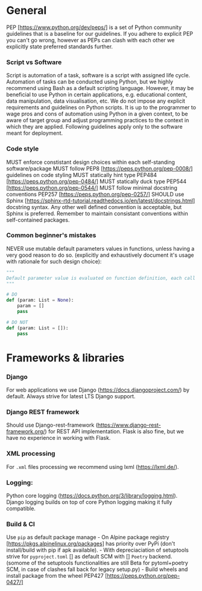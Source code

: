 # General

PEP [https://www.python.org/dev/peps/] is a set of Python community guidelines that is a baseline for our guidelines. If you adhere to explicit PEP you can't go wrong, however as PEPs can clash with each other we explicitly state preferred standards further.

### Script vs Software
Script is automation of a task, software is a script with assigned life cycle. 
Automation of tasks can be conducted using Python, but we highly recommend using Bash as a default scripting language. However, it may be beneficial to use Python in certain applications, e.g. educational content, data manipulation, data visualisation, etc. We do not impose any explicit requirements and guidelines on Python scripts. It is up to the programmer to wage pros and cons of automation using Python in a given context, to be aware of target group and adjust programming practices to the context in which they are applied. Following guidelines apply only to the software meant for deployment. 

### Code style
MUST enforce constistant design choices within each self-standing software/package
MUST follow PEP8 [https://peps.python.org/pep-0008/] guidelines on code styling
MUST statically hint type PEP484 [https://peps.python.org/pep-0484/]
MUST statically duck type PEP544 [https://peps.python.org/pep-0544/]
MUST follow minimal docstring conventions PEP257 [https://peps.python.org/pep-0257/]
SHOULD use Sphinx [https://sphinx-rtd-tutorial.readthedocs.io/en/latest/docstrings.html] docstring syntax. Any other well defined convention is acceptable, but Sphinx is preferred. Remember to maintain consistant conventions within self-contained packages. 

### Common beginner's mistakes
NEVER use mutable default parameters values in functions, unless having a very good reason to do so. (explicitly and exhaustively document it's usage with rationale for such design choice):

```Python
"""
Default parameter value is evaluated on function definition, each call to function mutating the parameter will mutate default value. Read more: https://docs.python-guide.org/writing/gotchas/.
"""

# DO
def (param: List = None):
    param = []
    pass

# DO NOT
def (param: List = []):
    pass
```

# Frameworks & libraries
### Django
For web applications we use Django (https://docs.djangoproject.com/) by default. Always strive for latest LTS Django support. 

### Django REST framework
Should use Django-rest-framework (https://www.django-rest-framework.org/) for REST API implementation. Flask is also fine, but we have no experience in working with Flask.

### XML processing
For `.xml` files processing we recommend using lxml (https://lxml.de/). 

### Logging:
Python core logging (https://docs.python.org/3/library/logging.html). Django logging builds on top of core Python logging making it fully compatible.


### Build & CI
Use `pip` as default package manage
	- On Alpine package registry [https://pkgs.alpinelinux.org/packages] has priority over PyPi (don't install/build with pip if apk available). 
	- With depreciaciation of setuptools strive for `pyproject.toml` [] as default SCM with [] `Poetry` backend. (somome of the setuptools functionalities are still Beta for pytoml+poetry SCM, in case of clashes fall back for legacy setup.py)
	- Build wheels and install package from the wheel PEP427 [https://peps.python.org/pep-0427/]
